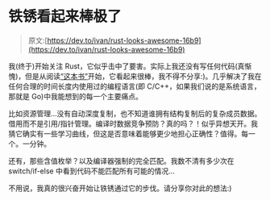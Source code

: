 # 铁锈看起来棒极了

> 原文:[https://dev.to/ivan/rust-looks-awesome-16b9](https://dev.to/ivan/rust-looks-awesome-16b9)

我(终于)开始关注 Rust，它似乎击中了要害。实际上我还没有写任何代码(真惭愧)，但是从阅读[“这本书”](https://doc.rust-lang.org/book/)开始，它看起来很棒，我不得不分享:)。几乎解决了我在任何合理的时间长度内使用过的编程语言(即 C/C++，如果我们说的是系统语言，那就是 Go)中我能想到的每一个主要痛点。

比如资源管理…没有自动深度复制，也不知道谁拥有结构复制后的复杂成员数据。借用而不是引用/指针管理。编译时数据竞争预防？真的吗？！似乎异想天开。我猜它确实有一些学习曲线，但这是否意味着能够更少地担心正确性？值得。每一个。一分钟。

还有，那些含值枚举？以及编译器强制的完全匹配。我数不清有多少次在 switch/if-else 中看到代码不能匹配所有可能的情况…

不用说，我真的很兴奋开始让铁锈通过它的步伐。请分享你对此的想法:)